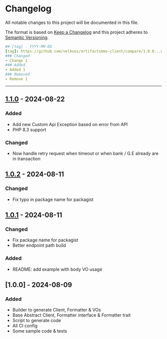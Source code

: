 # Changelog
All notable changes to this project will be documented in this file.

The format is based on [Keep a Changelog](http://keepachangelog.com/en/1.0.0/)
and this project adheres to [Semantic Versioning](http://semver.org/spec/v2.0.0.html).

```yaml
## [tag] - YYYY-MM-DD
[tag]: https://github.com/velkuns/artifactsmmo-client/compare/1.0.0...master
### Changed
- Change 1
### Added
- Added 1
### Removed
- Remove 1
```

----

## [1.1.0] - 2024-08-22
[1.1.0]: https://github.com/velkuns/artifactsmmo-client/compare/1.0.2...1.1.0
### Added
- Add new Custom Api Exception based on error from API
- PHP 8.3 support
### Changed
- Now handle retry request when timeout or when bank / G.E already are in transaction

## [1.0.2] - 2024-08-11
[1.0.2]: https://github.com/velkuns/artifactsmmo-client/compare/1.0.1...1.0.2
### Changed
- Fix typo in package name for packagist

## [1.0.1] - 2024-08-11
[1.0.1]: https://github.com/velkuns/artifactsmmo-client/compare/1.0.0...1.0.1
### Changed
- Fix package name for packagist
- Better endpoint path build
### Added
- README: add example with body VO usage

## [1.0.0] - 2024-08-09
### Added
- Builder to generate Client, Formatter & VOs
- Base Abstract Client, Formatter interface & Formatter trait
- Script to generate code
- All CI config
- Some sample code & tests
